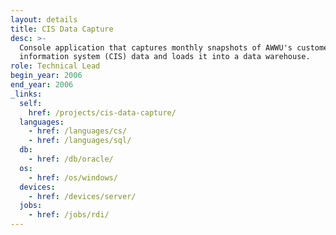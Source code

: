 ```yaml
---
layout: details
title: CIS Data Capture
desc: >-
  Console application that captures monthly snapshots of AWWU's customer
  information system (CIS) data and loads it into a data warehouse.
role: Technical Lead
begin_year: 2006
end_year: 2006
_links:
  self:
    href: /projects/cis-data-capture/
  languages:
    - href: /languages/cs/
    - href: /languages/sql/
  db:
    - href: /db/oracle/
  os:
    - href: /os/windows/
  devices:
    - href: /devices/server/
  jobs:
    - href: /jobs/rdi/
---
```

